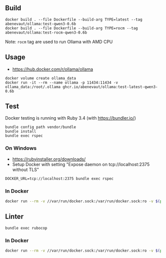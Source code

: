 ## Build

```shell
docker build . --file Dockerfile --build-arg TYPE=latest --tag abenevaut/ollama:test-qwen3-0.6b
docker build . --file Dockerfile --build-arg TYPE=rocm --tag abenevaut/ollama:test-rocm-qwen3-0.6b
```

Note: `rocm` tag are used to run Ollama with AMD CPU

## Usage

- https://hub.docker.com/r/ollama/ollama

```shell
docker volume create ollama_data
docker run -it --rm --name ollama -p 11434:11434 -v ollama_data:/root/.ollama ghcr.io/abenevaut/ollama:test-latest-qwen3-0.6b
```

## Test

Docker testing is running with Ruby 3.4 (with https://bundler.io/)

```shell
bundle config path vendor/bundle
bundle install
bundle exec rspec
```

### On Windows

- https://rubyinstaller.org/downloads/
- Setup Docker with setting "Expose daemon on tcp://localhost:2375 without TLS"

```shell
DOCKER_URL=tcp://localhost:2375 bundle exec rspec
```

### In Docker

```bash
docker run --rm -v //var/run/docker.sock:/var/run/docker.sock:ro -v $(pwd):/app -w /app ruby:3.4 bash -c "bundle config path vendor/bundle && bundle install && bundle exec rspec"
```

## Linter

```shell
bundle exec rubocop
```

### In Docker

```bash
docker run --rm -v //var/run/docker.sock:/var/run/docker.sock:ro -v $(pwd):/app -w /app ruby:3.4 bash -c "bundle config path vendor/bundle && bundle install && bundle exec rubocop"
```
